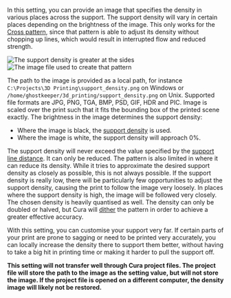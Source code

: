 In this setting, you can provide an image that specifies the density in various places across the support. The support density will vary in certain places depending on the brightness of the image. This only works for the [Cross pattern](support_pattern.md), since that pattern is able to adjust its density without chopping up lines, which would result in interrupted flow and reduced strength.

![The support density is greater at the sides](images/cross_support_density_image.png)
![The image file used to create that pattern](images/cross_support_density_image_mask.png)

The path to the image is provided as a local path, for instance `C:\Projects\3D Printing\support_density.png` on Windows or `/home/ghostkeeper/3d_printing/support_density.png` on Unix. Supported file formats are JPG, PNG, TGA, BMP, PSD, GIF, HDR and PIC. Image is scaled over the print such that it fits the bounding box of the printed scene exactly. The brightness in the image determines the support density:
* Where the image is black, the [support density](support_infill_rate.md) is used.
* Where the image is white, the support density will approach 0%.

The support density will never exceed the value specified by the [support line distance](support_line_distance.md). It can only be reduced. The pattern is also limited in where it can reduce its density. While it tries to approximate the desired support density as closely as possible, this is not always possible. If the support density is really low, there will be particularly few opportunities to adjust the support density, causing the print to follow the image very loosely. In places where the support density is high, the image will be followed very closely. The chosen density is heavily quantised as well. The density can only be doubled or halved, but Cura will [dither](https://en.wikipedia.org/wiki/Dither) the pattern in order to achieve a greater effective accuracy.

With this setting, you can customise your support very far. If certain parts of your print are prone to sagging or need to be printed very accurately, you can locally increase the density there to support them better, without having to take a big hit in printing time or making it harder to pull the support off.  

**This setting will not transfer well through Cura project files. The project file will store the path to the image as the setting value, but will not store the image. If the project file is opened on a different computer, the density image will likely not be restored.**